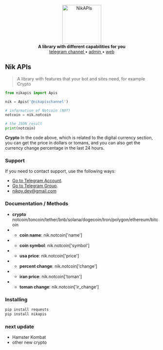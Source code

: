 <p align="center">
    <a href="https://t.me/NikAPIsChannel">
        <img src="https://www.taxpayeradvocate.irs.gov/wp-content/uploads/2023/04/Crypto.png" alt="NikAPIs" width="128">
    </a>
    <br>
    <b>A library with different capabilities for you</b>
    <br>
    <a href="https://t.me/NikAPIsChannel">
        telegram channel
    </a>
    •
    <a href="https://t.me/YeStalker">
        admin
    </a>
    •
    <a href="https://NikAPis.site">
        web
    </a>
</p>

## Nik APIs

> A library with features that your bot and sites need, for example Crypto

``` python
from nikapis import Apis

nik = Apis('@nikapischannel')

# information of Notcoin (NOT)
notcoin = nik.notcoin

# the JSON result
print(notcoin)
```

**Crypto** In the code above, which is related to the digital currency section, you can get the price in dollars or tomans, and you can also get the currency change percentage in the last 24 hours.
### Support

If you need to contact support, use the following ways:

- [Go to Telegram Account](https://t.me/YeStalker).
- [Go to Telegram Group](https://t.me/RoleAi).
- nikpy.dev@gmail.com

### Documentation / Methods

- **crypto** notcoin/toncoin/tether/bnb/solana/dogecoin/tron/polygon/ethereum/bitcoin
- - **coin name**: nik.notcoin['name']
- - **coin symbol**: nik.notcoin['symbol']
- - **usa price**: nik.notcoin['price']
- - **percent change**: nik.notcoin['change']
- - **iran price**: nik.notcoin['toman']
- - **toman change**: nik.notcoin['ir_change']

### Installing

``` bash
pip install requests
pip install nikapis
```

### next update

- Hamster Kombat
- other new crypto
